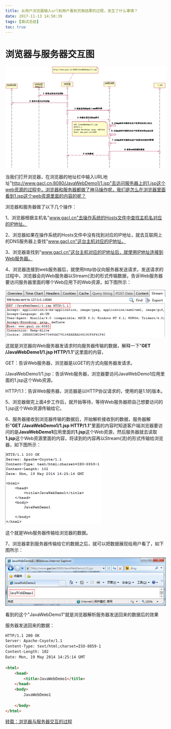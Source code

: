 ```yaml
---
title: 从用户浏览器输入url到用户看到页面结果的过程，发生了什么事情？
date: 2017-11-13 14:50:39
tags: [面试总结]
toc: true
---
```


# 浏览器与服务器交互图

![](/images/web-servers.png)

当我们打开浏览器，在浏览器的地址栏中输入URL地址"http://www.gacl.cn:8080/JavaWebDemo1/1.jsp"去访问服务器上的1.jsp这个web资源的过程中，浏览器和服务器都做了神马操作呢，我们是怎么在浏览器里面看到1.jsp这个web资源里面的内容的呢？

浏览器和服务器做了以下几个操作：

1、浏览器根据主机名"www.gacl.cn"去操作系统的Hosts文件中查找主机名对应的IP地址。

2、浏览器如果在操作系统的Hosts文件中没有找到对应的IP地址，就去互联网上的DNS服务器上查找"www.gacl.cn"这台主机对应的IP地址。

3、浏览器查找到"www.gacl.cn"这台主机对应的IP地址后，就使用IP地址连接到Web服务器。

4、浏览器连接到web服务器后，就使用http协议向服务器发送请求，发送请求的过程中，浏览器会向Web服务器以Stream(流)的形式传输数据，告诉Web服务器要访问服务器里面的哪个Web应用下的Web资源，如下图所示：

![](/images/web-connect.png)

这就是浏览器向Web服务器发请求时向服务器传输的数据，解释一下"**GET /JavaWebDemo1/1.jsp HTTP/1.1**"这里面的内容，

GET：告诉Web服务器，浏览器是以GET的方式向服务器发请求。

/JavaWebDemo1/1.jsp：告诉Web服务器，浏览器要访问JavaWebDemo1应用里面的1.jsp这个Web资源。

HTTP/1.1：告诉Web服务器，浏览器是以HTTP协议请求的，使用的是1.1的版本。

5、浏览器做完上面4步工作后，就开始等待，等待Web服务器把自己想要访问的1.jsp这个Web资源传输给它。

6、服务器接收到浏览器传输的数据后，开始解析接收到的数据，服务器解析"**GET /JavaWebDemo1/1.jsp HTTP/1.1**"里面的内容时知道客户端浏览器要访问的是**JavaWebDemo1**应用里面的**1.jsp**这个Web资源，然后服务器就去读取**1.jsp**这个Web资源里面的内容，将读到的内容再以Stream(流)的形式传输给浏览器，如下图所示：

![](/images/server-return.png)

这个就是Web服务器传输给浏览器的数据。

7、浏览器拿到服务器传输给它的数据之后，就可以把数据展现给用户看了，如下图所示：

![](/images/browser-show.png)

看到的这个"JavaWebDemo1"就是浏览器解析服务器发送回来的数据后的效果

服务器发送回来的数据：
```html
HTTP/1.1 200 OK
Server: Apache-Coyote/1.1
Content-Type: text/html;charset=ISO-8859-1
Content-Length: 102
Date: Mon, 19 May 2014 14:25:14 GMT

<html>
    <head>
        <title>JavaWebDemo1</title>
    </head>
    <body>
        JavaWebDemo1

    </body>
</html>
```

[转载：浏览器与服务器交互的过程](http://www.cnblogs.com/lyc-smile/p/5111606.html)




